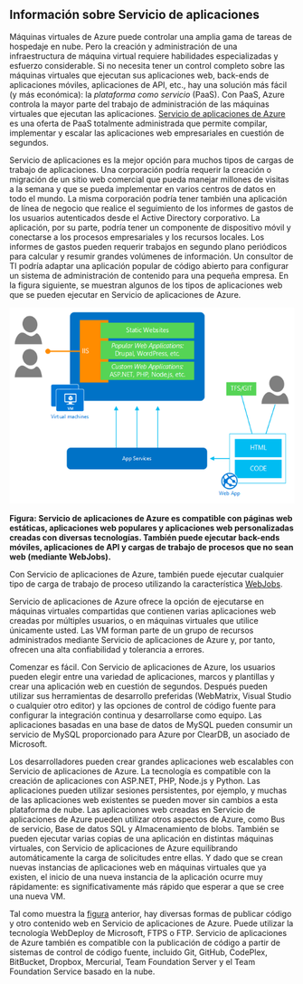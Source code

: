 <a name="tellmeas"></a>
## Información sobre Servicio de aplicaciones

Máquinas virtuales de Azure puede controlar una amplia gama de tareas de hospedaje en nube. Pero la creación y administración de una infraestructura de máquina virtual requiere habilidades especializadas y esfuerzo considerable. Si no necesita tener un control completo sobre las máquinas virtuales que ejecutan sus aplicaciones web, back-ends de aplicaciones móviles, aplicaciones de API, etc., hay una solución más fácil (y más económica): la *plataforma como servicio* (PaaS). Con PaaS, Azure controla la mayor parte del trabajo de administración de las máquinas virtuales que ejecutan las aplicaciones. [Servicio de aplicaciones de Azure](../article/app-service/app-service-value-prop-what-is.md) es una oferta de PaaS totalmente administrada que permite compilar, implementar y escalar las aplicaciones web empresariales en cuestión de segundos.

Servicio de aplicaciones es la mejor opción para muchos tipos de cargas de trabajo de aplicaciones. Una corporación podría requerir la creación o migración de un sitio web comercial que pueda manejar millones de visitas a la semana y que se pueda implementar en varios centros de datos en todo el mundo. La misma corporación podría tener también una aplicación de línea de negocio que realice el seguimiento de los informes de gastos de los usuarios autenticados desde el Active Directory corporativo. La aplicación, por su parte, podría tener un componente de dispositivo móvil y conectarse a los procesos empresariales y los recursos locales. Los informes de gastos pueden requerir trabajos en segundo plano periódicos para calcular y resumir grandes volúmenes de información. Un consultor de TI podría adaptar una aplicación popular de código abierto para configurar un sistema de administración de contenido para una pequeña empresa. En la figura siguiente, se muestran algunos de los tipos de aplicaciones web que se pueden ejecutar en Servicio de aplicaciones de Azure.

<a name="appservice_diagram"></a> ![Diagrama de Servicio de aplicaciones](media/app-service-choose-me-content/diagram.png)
 
**Figura: Servicio de aplicaciones de Azure es compatible con páginas web estáticas, aplicaciones web populares y aplicaciones web personalizadas creadas con diversas tecnologías. También puede ejecutar back-ends móviles, aplicaciones de API y cargas de trabajo de procesos que no sean web (mediante WebJobs).**

Con Servicio de aplicaciones de Azure, también puede ejecutar cualquier tipo de carga de trabajo de proceso utilizando la característica [WebJobs](../article/app-service-web/websites-webjobs-resources.md).

Servicio de aplicaciones de Azure ofrece la opción de ejecutarse en máquinas virtuales compartidas que contienen varias aplicaciones web creadas por múltiples usuarios, o en máquinas virtuales que utilice únicamente usted. Las VM forman parte de un grupo de recursos administrados mediante Servicio de aplicaciones de Azure y, por tanto, ofrecen una alta confiabilidad y tolerancia a errores.

Comenzar es fácil. Con Servicio de aplicaciones de Azure, los usuarios pueden elegir entre una variedad de aplicaciones, marcos y plantillas y crear una aplicación web en cuestión de segundos. Después pueden utilizar sus herramientas de desarrollo preferidas (WebMatrix, Visual Studio o cualquier otro editor) y las opciones de control de código fuente para configurar la integración continua y desarrollarse como equipo. Las aplicaciones basadas en una base de datos de MySQL pueden consumir un servicio de MySQL proporcionado para Azure por ClearDB, un asociado de Microsoft.

Los desarrolladores pueden crear grandes aplicaciones web escalables con Servicio de aplicaciones de Azure. La tecnología es compatible con la creación de aplicaciones con ASP.NET, PHP, Node.js y Python. Las aplicaciones pueden utilizar sesiones persistentes, por ejemplo, y muchas de las aplicaciones web existentes se pueden mover sin cambios a esta plataforma de nube. Las aplicaciones web creadas en Servicio de aplicaciones de Azure pueden utilizar otros aspectos de Azure, como Bus de servicio, Base de datos SQL y Almacenamiento de blobs. También se pueden ejecutar varias copias de una aplicación en distintas máquinas virtuales, con Servicio de aplicaciones de Azure equilibrando automáticamente la carga de solicitudes entre ellas. Y dado que se crean nuevas instancias de aplicaciones web en máquinas virtuales que ya existen, el inicio de una nueva instancia de la aplicación ocurre muy rápidamente: es significativamente más rápido que esperar a que se cree una nueva VM.

Tal como muestra la [figura](#appservice_diagram) anterior, hay diversas formas de publicar código y otro contenido web en Servicio de aplicaciones de Azure. Puede utilizar la tecnología WebDeploy de Microsoft, FTPS o FTP. Servicio de aplicaciones de Azure también es compatible con la publicación de código a partir de sistemas de control de código fuente, incluido Git, GitHub, CodePlex, BitBucket, Dropbox, Mercurial, Team Foundation Server y el Team Foundation Service basado en la nube.

<!---HONumber=62-->